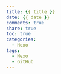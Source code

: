 ```yaml
---
title: {{ title }}
date: {{ date }}
comments: true
share: true
toc: true
categories:
  - Hexo
tags:
  - Hexo
  - GitHub
---
```




